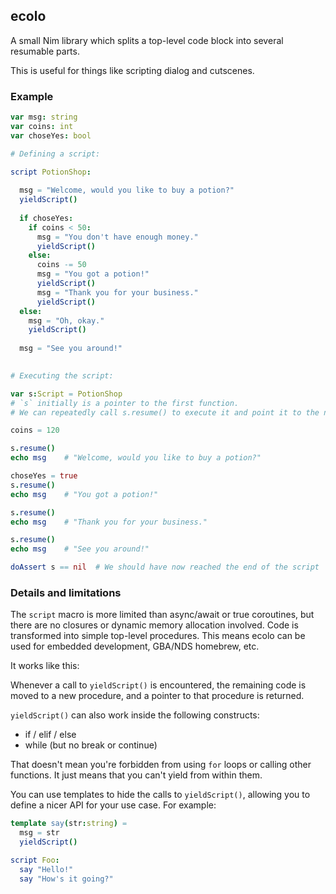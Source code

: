 ecolo
-----

A small Nim library which splits a top-level code block into several resumable parts.

This is useful for things like scripting dialog and cutscenes.

### Example

```nim
var msg: string
var coins: int
var choseYes: bool

# Defining a script:

script PotionShop:
  
  msg = "Welcome, would you like to buy a potion?"
  yieldScript()
  
  if choseYes:
    if coins < 50:
      msg = "You don't have enough money."
      yieldScript()
    else:
      coins -= 50
      msg = "You got a potion!"
      yieldScript()
      msg = "Thank you for your business."
      yieldScript()
  else:
    msg = "Oh, okay."
    yieldScript()
  
  msg = "See you around!"
  

# Executing the script:

var s:Script = PotionShop
# `s` initially is a pointer to the first function.
# We can repeatedly call s.resume() to execute it and point it to the next function.

coins = 120

s.resume()
echo msg    # "Welcome, would you like to buy a potion?"

choseYes = true
s.resume()
echo msg    # "You got a potion!"

s.resume()
echo msg    # "Thank you for your business."

s.resume()
echo msg    # "See you around!"

doAssert s == nil  # We should have now reached the end of the script
```

### Details and limitations

The `script` macro is more limited than async/await or true coroutines, but there are no closures or dynamic memory allocation involved. Code is transformed into simple top-level procedures. This means ecolo can be used for embedded development, GBA/NDS homebrew, etc.

It works like this:

Whenever a call to `yieldScript()` is encountered, the remaining code is moved to a new procedure, and a pointer to that procedure is returned.

`yieldScript()` can also work inside the following constructs:
- if / elif / else
- while (but no break or continue)

That doesn't mean you're forbidden from using `for` loops or calling other functions. It just means that you can't yield from within them.

You can use templates to hide the calls to `yieldScript()`, allowing you to define a nicer API for your use case. For example:

```nim
template say(str:string) =
  msg = str
  yieldScript()

script Foo:
  say "Hello!"
  say "How's it going?"
```
